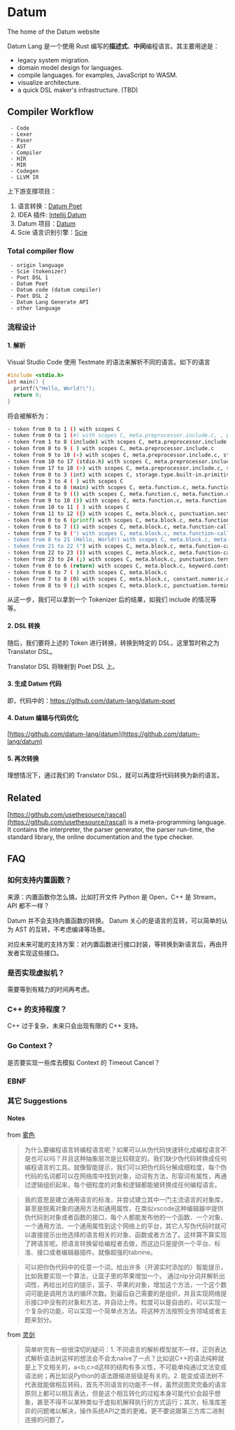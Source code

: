 # Datum

The home of the Datum website 

Datum Lang 是一个使用 Rust 编写的**描述式**、**中间**编程语言。其主要用途是：

 - legacy system migration.
 - domain model design for languages.
 - compile languages. for examples, JavaScript to WASM.
 - visualize architecture.
 - a quick DSL maker's infrastructure. (TBD)

## Compiler Workflow

```step-line
 - Code
 - Lexer
 - Paser
 - AST
 - Compiler
 - HIR
 - MIR
 - Codegen
 - LLVM IR
```

上下游支撑项目：

1. 语言转换：[Datum Poet](https://github.com/datum-lang/datum-poet)
2. IDEA 插件: [Intellij Datum](https://github.com/datum-lang/intellij-datum)
3. Datum 项目：[Datum](https://github.com/datum-lang/datum)
4. Scie 语言识别引擎：[Scie](https://github.com/datum-lang/scie)


### Total compiler flow

```step-line
 - origin language
 - Scie (tokenizer)
 - Poet DSL 1
 - Datum Poet
 - Datum code (datum compiler)
 - Poet DSL 2
 - Datum Lang Generate API
 - other language
```

### 流程设计

#### 1. 解析

Visual Studio Code 使用 Textmate 的语法来解析不同的语言。如下的语言

```c
#include <stdio.h>
int main() {
  printf(\"Hello, World!\");
  return 0;
}
```

将会被解析为：

```bash
- token from 0 to 1 () with scopes C
- token from 0 to 1 (#) with scopes C, meta.preprocessor.include.c, , punctuation.definition.directive.c
- token from 1 to 8 (include) with scopes C, meta.preprocessor.include.c, 
- token from 8 to 9 ( ) with scopes C, meta.preprocessor.include.c
- token from 9 to 10 (<) with scopes C, meta.preprocessor.include.c, string.quoted.other.lt-gt.include.c, punctuation.definition.string.begin.c
- token from 10 to 17 (stdio.h) with scopes C, meta.preprocessor.include.c, string.quoted.other.lt-gt.include.c
- token from 17 to 18 (>) with scopes C, meta.preprocessor.include.c, string.quoted.other.lt-gt.include.c, punctuation.definition.string.end.c
- token from 0 to 3 (int) with scopes C, storage.type.built-in.primitive.c
- token from 3 to 4 ( ) with scopes C
- token from 4 to 8 (main) with scopes C, meta.function.c, meta.function.definition.parameters.c, entity.name.function.c
- token from 8 to 9 (() with scopes C, meta.function.c, meta.function.definition.parameters.c, punctuation.section.parameters.begin.bracket.round.c
- token from 9 to 10 ()) with scopes C, meta.function.c, meta.function.definition.parameters.c, punctuation.section.parameters.end.bracket.round.c
- token from 10 to 11 ( ) with scopes C
- token from 11 to 12 ({) with scopes C, meta.block.c, punctuation.section.block.begin.bracket.curly.c
- token from 0 to 6 (printf) with scopes C, meta.block.c, meta.function-call.c, entity.name.function.c
- token from 6 to 7 (() with scopes C, meta.block.c, meta.function-call.c, punctuation.section.arguments.begin.bracket.round.c
- token from 7 to 8 (") with scopes C, meta.block.c, meta.function-call.c, string.quoted.double.c, punctuation.definition.string.begin.c
- token from 8 to 21 (Hello, World!) with scopes C, meta.block.c, meta.function-call.c, string.quoted.double.c
- token from 21 to 22 (") with scopes C, meta.block.c, meta.function-call.c, string.quoted.double.c, punctuation.definition.string.end.c
- token from 22 to 23 ()) with scopes C, meta.block.c, meta.function-call.c, punctuation.section.arguments.end.bracket.round.c
- token from 23 to 24 (;) with scopes C, meta.block.c, punctuation.terminator.statement.c
- token from 0 to 6 (return) with scopes C, meta.block.c, keyword.control.c
- token from 6 to 7 ( ) with scopes C, meta.block.c
- token from 7 to 8 (0) with scopes C, meta.block.c, constant.numeric.decimal.c
- token from 8 to 9 (;) with scopes C, meta.block.c, punctuation.terminator.statement.c
```

从这一步，我们可以拿到一个 Tokenizer 后的结果，如我们 include 的情况等等。

#### 2. DSL 转换

随后，我们要将上述的 Token 进行转换，转换到特定的 DSL，这里暂时称之为 Translator DSL。

Translator DSL 将映射到 Poet DSL 上。

#### 3. 生成 Datum 代码

即，代码中的：https://github.com/datum-lang/datum-poet

#### 4. Datum 编辑与代码优化

[https://github.com/datum-lang/datum](https://github.com/datum-lang/datum)

#### 5. 再次转换

理想情况下，通过我们的 Translator DSL，就可以再度将代码转换为新的语言。


## Related

[https://github.com/usethesource/rascal](https://github.com/usethesource/rascal) is a meta-programming language. It contains the interpreter, the parser generator, the parser run-time, the standard library, the online documentation and the type checker.

## FAQ

### 如何支持内置函数？

来源：内置函数你怎么搞，比如打开文件 Python 是 Open，C++ 是 Stream，API 都不一样？

Datum 并不会支持内置函数的转换。 Datum 关心的是语言的互转，可以简单的认为 AST 的互转，不考虑编译等场景。

对应未来可能的支持方案：对内置函数进行接口封装，等转换到新语言后，再由开发者实现这些接口。

### 是否实现虚拟机？

需要等到有精力的时间再考虑。

### C++ 的支持程度？

C++ 过于复杂，未来只会出现有限的 C++ 支持。

### Go Context？

是否要实现一些库去模拟 Context 的 Timeout Cancel？

### EBNF

### 其它 Suggestions

#### Notes

from [雾色](https://www.zhihu.com/people/yunlongyun)

> 为什么要编程语言转编程语言呢？如果可以从伪代码快速转化成编程语言不是也可以吗？并且这种抽象层次是比较稳定的。我们缺少伪代码转换成任何编程语言的工具。就像智能提示，我们可以把伪代码分解成细粒度，每个伪代码的名词都可以在网络库中找到对象，动词有方法，形容词有属性，再通过逻辑组织起来，每个细粒度的对象和逻辑都能被转换成任何编程语言。

> 我的意思是建立通用语言的标准，并尝试建立其中一门主流语言的对象库，甚至是脱离对象的通用方法和通用属性，在类似vscode这种编辑器中提供伪代码到对象或者函数的接口，每个人都能发布他的一个函数、一个对象、一个通用方法、一个通用属性到这个网络上的平台，其它人写伪代码时就可以直接提示出他选择的语言相关的对象、函数或者方法了。这样算不算实现了跨语言呢。把语言转换留给编程者去做，而这边只是提供一个平台、标准、接口或者编辑器插件。就像超强的tabnine。

> 可以把你伪代码中的任意一个词，给出许多（开源实时添加的）智能提示，比如我要实现一个算法，让篮子里的苹果增加一个。
通过nlp分词并解析出词性，再给出对应的提示，篮子、苹果的对象，增加这个方法，一个这个数词可能是调用方法的循环次数。到最后自己需要的是组织，并且实现网络提示接口中没有的对象和方法，并自动上传。粒度可以是自由的，可以实现一个复杂的功能，可以实现一个简单点方法。将这种方法按照业务领域或者主题来划分。


from [灵剑](https://www.zhihu.com/people/ling-jian-94)

> 简单听完有一些很深切的疑问：1. 不同语言的解析模型就不一样，正则表达式解析语法树这样的想法会不会太naive了一点？比如说C++的语法纯粹就是上下文相关的，a<b,c>d这样的结构有多义性，不可能单纯通过文法变成语法树；再比如说Python的语法跟缩进层级是有关的。2. 能变成语法树不代表就能做相互转码，首先不同语言的功能不一样，虽然说图灵完备的语言原则上都可以相互表达，但是这个相互转化的过程本身可能代价会超乎想象，甚至不得不以某种类似于虚拟机解释执行的方式运行；其次，标准库差异的问题难以解决，操作系统API之类的更难。更不要说跟第三方库二进制连接的问题了。



